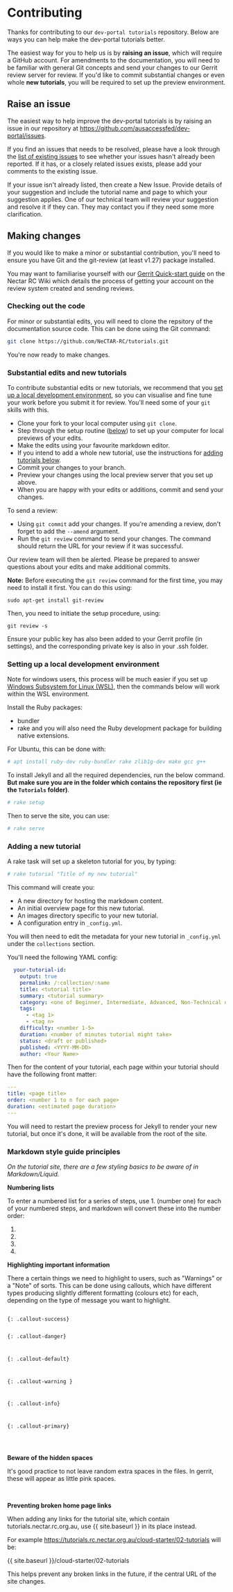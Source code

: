 # Contributing

Thanks for contributing to our `dev-portal tutorials` repository.
Below are ways you can help make the dev-portal tutorials better.

The easiest way for you to help us is by **raising an issue**, which will require a GitHub account.
For amendments to the documentation, you will need to be familiar with general Git concepts and send your changes to our Gerrit review server for review.
If you'd like to commit substantial changes or even whole **new tutorials**, you will be required to set up the preview environment.

## Raise an issue

The easiest way to help improve the dev-portal tutorials is by raising an issue in our repository at https://github.com/ausaccessfed/dev-portal/issues.

If you find an issues that needs to be resolved, please have a look through the [list of existing issues](https://github.com/ausaccessfed/dev-portal/issues) to see whether your issues hasn't already been reported.
If it has, or a closely related issues exists, please add your comments to the existing issue.

If your issue isn't already listed, then create a New Issue.
Provide details of your suggestion and include the tutorial name and page to which your suggestion applies.
One of our technical team will review your suggestion and resolve it if they can.
They may contact you if they need some more clarification.


## Making changes

If you would like to make a minor or substantial contribution, you'll need to ensure you have Git and the git-review (at least v1.27) package installed.

You may want to familiarise yourself with our [Gerrit Quick-start guide](https://wiki.rc.nectar.org.au/wiki/GerritQuickStartGuide) on the Nectar RC Wiki which details the process of getting your account on the review system created and sending reviews.


### Checking out the code

For minor or substantial edits, you will need to clone the repsitory of the documentation source code.
This can be done using the Git command:

```sh
git clone https://github.com/NeCTAR-RC/tutorials.git
```

You're now ready to make changes.


### Substantial edits and new tutorials

To contribute substantial edits or new tutorials, we recommend that you [set up a local development environment](#setting-up-a-local-development-environment), so you can visualise and fine tune your work before you submit it for review.
You'll need some of your `git` skills with this.

- Clone your fork to your local computer using `git clone`.
- Step through the setup routine ([below](#setting-up-a-local-development-environment)) to set up your computer for local previews of your edits.
- Make the edits using your favourite markdown editor.
- If you intend to add a whole new tutorial, use the instructions for [adding tutorials below](#adding-a-new-tutorial).
- Commit your changes to your branch.
- Preview your changes using the local preview server that you set up above.
- When you are happy with your edits or additions, commit and send your changes.

To send a review:
- Using `git commit` add your changes. If you're amending a review, don't forget to add the `--amend` argument.
- Run the `git review` command to send your changes. The command should return the URL for your review if it was successful.

Our review team will then be alerted.
Please be prepared to answer questions about your edits and make additional commits.

**Note:**
Before executing the `git review` command for the first time, you may need to install it first. You can do this using:
```
sudo apt-get install git-review
```
Then, you need to initiate the setup procedure, using:
```
git review -s 
```
Ensure your public key has also been added to your Gerrit profile (in settings), and the corresponding private key is also in your .ssh folder.

### Setting up a local development environment

Note for windows users, this process will be much easier if you set up [Windows Subsystem for Linux (WSL)](https://docs.microsoft.com/en-us/windows/wsl/install), then the commands below will work within the WSL environment.

Install the Ruby packages:

- bundler
- rake
  and you will also need the Ruby development package for building native extensions.

For Ubuntu, this can be done with:

```sh
# apt install ruby-dev ruby-bundler rake zlib1g-dev make gcc g++
```

To install Jekyll and all the required dependencies, run the below command. **But make sure you are in the folder which contains the repository first (ie the `Tutorials` folder)**.

```sh
# rake setup
```
Then to serve the site, you can use:

```sh
# rake serve
```

### Adding a new tutorial

A rake task will set up a skeleton tutorial for you, by typing:

```sh
# rake tutorial "Title of my new tutorial"
```

This command will create you:

- A new directory for hosting the markdown content.
- An initial overview page for this new tutorial.
- An images directory specific to your new tutorial.
- A configuration entry in `_config.yml`.

You will then need to edit the metadata for your new tutorial in `_config.yml`
under the `collections` section.

You'll need the following YAML config:

```yaml
  your-tutorial-id:
    output: true
    permalink: /:collection/:name
    title: <tutorial title>
    summary: <tutorial summary>
    category: <one of Beginner, Intermediate, Advanced, Non-Technical or Curriculum>
    tags:
      - <tag 1>
      - <tag n>
    difficulty: <number 1-5>
    duration: <number of minutes tutorial might take>
    status: <draft or published>
    published: <YYYY-MM-DD>
    author: <Your Name>
```

Then for the content of your tutorial, each page within your tutorial should
have the following front matter:

```yaml
---
title: <page title>
order: <number 1 to n for each page>
duration: <estimated page duration>
---
```

You will need to restart the preview process for Jekyll to render your new
tutorial, but once it's done, it will be available from the root of the site.

### Markdown style guide principles

*On the tutorial site, there are a few styling basics to be aware of in Markdown/Liquid.*

**Numbering lists**

To enter a numbered list for a series of steps, use 1. (number one) for each of your numbered steps, and markdown will convert these into the number order:

1.
1.
1.
1.


**Highlighting important information**

There a certain things we need to highlight to users, such as "Warnings" or a "Note" of sorts. This can be done using callouts, which have different types producing slightly different formatting (colours etc) for each, depending on the type of message you want to highlight.

<code>
{: .callout-success}

{: .callout-danger}

{: .callout-default}

{: .callout-warning }

{: .callout-info}

{: .callout-primary}

</code>

<br>

**Beware of the hidden spaces**

It's good practice to not leave random extra spaces in the files.
In gerrit, these will appear as little pink spaces.

<br>

**Preventing broken home page links**

When adding any links for the tutorial site, which contain tutorials.nectar.rc.org.au, use  {{ site.baseurl }} in its place instead.

For example https://tutorials.rc.nectar.org.au/cloud-starter/02-tutorials will be:

{{ site.baseurl }}/cloud-starter/02-tutorials

This helps prevent any broken links in the future, if the central URL of the site changes.